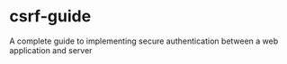 # csrf-guide
A complete guide to implementing secure authentication between a web application and server
